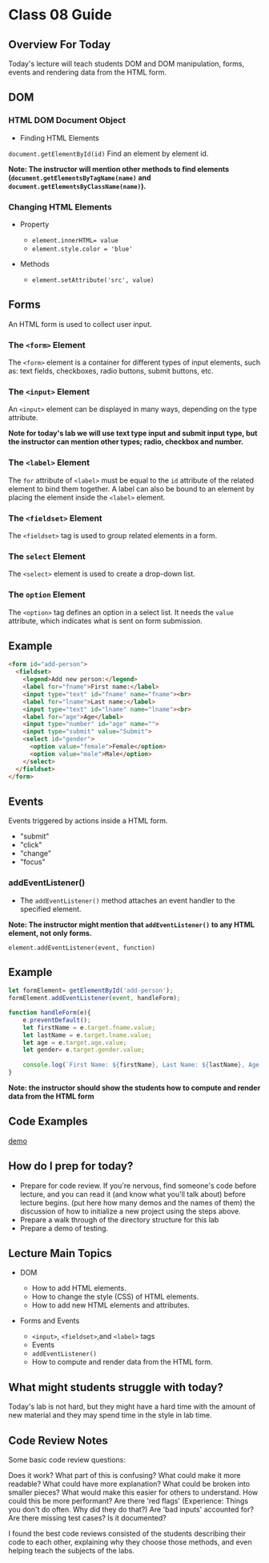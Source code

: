 # Class 08 Guide

## Overview For Today

Today's lecture will teach students DOM and DOM manipulation, forms, events and rendering data from the HTML form.

## DOM

### HTML DOM Document Object

- Finding HTML Elements

`document.getElementById(id)` Find an element by element id.

**Note: The instructor will mention other methods to find elements (`document.getElementsByTagName(name)` and `document.getElementsByClassName(name)`).**

### Changing HTML Elements

- Property
  - `element.innerHTML= value`
  - `element.style.color = 'blue'`
  
- Methods

  - `element.setAttribute('src', value)`

## Forms

An HTML form is used to collect user input.

### The `<form>` Element

The `<form>` element is a container for different types of input elements, such as: text fields, checkboxes, radio buttons, submit buttons, etc.

### The `<input>` Element

An `<input>` element can be displayed in many ways, depending on the type attribute.

**Note for today's lab we will use text type input and submit input type, but the instructor can mention other types; radio, checkbox and number.**

### The `<label>` Element

The `for` attribute of `<label>` must be equal to the `id` attribute of the related element to bind them together. A label can also be bound to an element by placing the element inside the `<label>` element.

### The `<fieldset>` Element

The `<fieldset>` tag is used to group related elements in a form.

### The `select` Element

The `<select>` element is used to create a drop-down list.

### The `option` Element

The `<option>` tag defines an option in a select list.
It needs the `value` attribute, which indicates what is sent on form submission.

## Example

```HTML
<form id="add-person">
  <fieldset>
    <legend>Add new person:</legend>
    <label for="fname">First name:</label>
    <input type="text" id="fname" name="fname"><br>
    <label for="lname">Last name:</label>
    <input type="text" id="lname" name="lname"><br>
    <label for="age">Age</label>
    <input type="number" id="age" name="">
    <input type="submit" value="Submit">
    <select id="gender">
      <option value="female">Female</option>
      <option value="male">Male</option>
    </select>
  </fieldset>
</form>
```

## Events

Events triggered by actions inside a HTML form.

- "submit"
- "click"
- "change"
- "focus"

### addEventListener()

- The `addEventListener()` method attaches an event handler to the specified element.

**Note: The instructor might mention that `addEventListener()` to any HTML element, not only forms.**

`element.addEventListener(event, function)`

## Example

``` javascript
let formElement= getElementById('add-person');
formElement.addEventListener(event, handleForm);

function handleForm(e){
    e.preventDefault();
    let firstName = e.target.fname.value;
    let lastName = e.target.lname.value;
    let age = e.target.age.value;
    let gender= e.target.gender.value;
    
    console.log(`First Name: ${firstName}, Last Name: ${lastName}, Age: ${age}, Gender: ${gender}`);
}
```

**Note: the instructor should show the students how to compute and render data from the HTML form**

## Code Examples

[demo](./demo/index.html)

## How do I prep for today?

- Prepare for code review. If you're nervous, find someone's code before lecture, and you can read it (and know what you'll talk about) before lecture begins.
(put here how many demos and the names of them) the discussion of how to initialize a new project using the steps above.
- Prepare a walk through of the directory structure for this lab
- Prepare a demo of testing.

## Lecture Main Topics

- DOM
  - How to add HTML elements.
  - How to change the style (CSS) of HTML elements.
  - How to add new HTML elements and attributes.

- Forms and Events
  - `<input>`, `<fieldset>`,and `<label>` tags
  - Events
  - `addEventListener()`
  - How to compute and render data from the HTML form.

## What might students struggle with today?

Today's lab is not hard, but they might have a hard time with the amount of new material and they may spend time in the style in lab time.

## Code Review Notes

Some basic code review questions:

Does it work? What part of this is confusing? What could make it more readable? What could have more explanation? What could be broken into smaller pieces? What would make this easier for others to understand. How could this be more performant? Are there 'red flags' (Experience: Things you don't do often. Why did they do that?) Are 'bad inputs' accounted for? Are there missing test cases? Is it documented?

I found the best code reviews consisted of the students describing their code to each other, explaining why they choose those methods, and even helping teach the subjects of the labs.